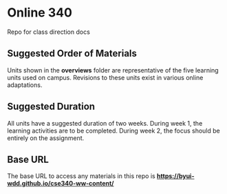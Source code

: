 # Online 340
Repo for class direction docs

## Suggested Order of Materials
Units shown in the **overviews** folder are representative of the five learning units used on campus. Revisions to these units exist in various online adaptations.

## Suggested Duration
All units have a suggested duration of two weeks. During week 1, the learning activities are to be completed. During week 2, the focus should be entirely on the assignment.

## Base URL
The base URL to access any materials in this repo is **https://byui-wdd.github.io/cse340-ww-content/**